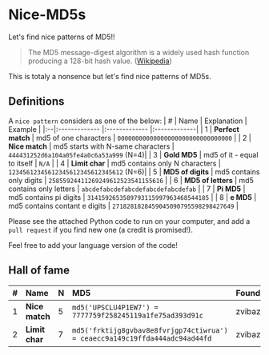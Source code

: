 # Nice-MD5s
Let's find nice patterns of MD5!!

> The MD5 message-digest algorithm is a widely used hash function producing a 128-bit hash value. ([Wikipedia](https://en.wikipedia.org/wiki/MD5))

This is totaly a nonsence but let's find nice patterns of MD5s.


## Definitions

A `nice pattern` considers as one of the below:
| # | Name | Explanation | Example | 
|:--|:------------- |:------------- |:-------------| 
| 1 | **Perfect match** | md5 of one characters | `00000000000000000000000000000000` | 
| 2 | **Nice match** | md5 starts with N-same characters | `444431252d6a104a05fe4a0c6a53a999` (N=4)| 
| 3 | **Gold MD5** | md5 of it - equal to itself | `N/A` | 
| 4 | **Limit char** | md5 contains only N characters | `12345612345612345612345612345612` (N=6)| 
| 5 | **MD5 of digits** | md5 contains only digits | `25855924411269249612523541155616` | 
| 6 | **MD5 of letters** | md5 contains only letters | `abcdefabcdefabcdefabcdefabcdefab` |
| 7 | **Pi MD5** | md5 contains pi digits | `3141592653589793115997963468544185` |
| 8 | **e MD5** | md5 contains contant e digits | `2718281828459045090795598298427649` |

Please see the attached Python code to run on your computer, and add a `pull request` if you find new one (a credit is promised!).

Feel free to add your language version of the code!

## Hall of fame

| # | Name | N | MD5 | Founder | 
|:--|:------------- |:---|:-------------|:-------------| 
| 1 | **Nice match** | 5 |`md5('UPSCLU4P1EW7') = 7777759f258245119a1fe75ad393d91c` |zvibazak |
| 2 | **Limit char** | 7 |`md5('frktijg8gvbav8e8fvrjgp74ctiwrua') = ceaecc9a149c19ffda444adc94ad44fd`|zvibazak |
